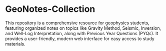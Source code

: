 # GeoNotes-Collection
This repository is a comprehensive resource for geophysics students, featuring organized notes on topics like Gravity Method, Seismic, Inversion, and Well-Log Interpretation, along with Previous Year Questions (PYQs). It provides a user-friendly, modern web interface for easy access to study materials.
